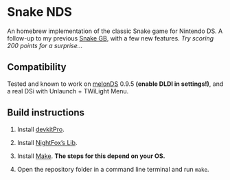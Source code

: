 # Snake NDS

An homebrew implementation of the classic Snake game for Nintendo DS. A follow-up to my previous [Snake GB](https://github.com/tomas7770/snake-gb), with a few new features. *Try scoring 200 points for a surprise...*

## Compatibility

Tested and known to work on [melonDS](https://melonds.kuribo64.net/) 0.9.5 **(enable DLDI in settings!)**, and a real DSi with Unlaunch + TWiLight Menu.

## Build instructions

1. Install [devkitPro](https://devkitpro.org/wiki/Getting_Started).

2. Install [NightFox’s Lib](https://github.com/knightfox75/nds_nflib).

3. Install [Make](https://en.wikipedia.org/wiki/Make_(software)). **The steps for this depend on your OS.**

4. Open the repository folder in a command line terminal and run `make`.


